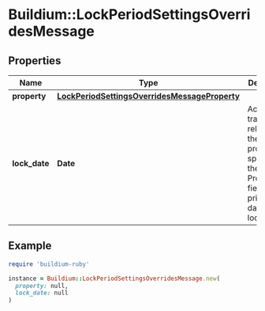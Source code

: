 # Buildium::LockPeriodSettingsOverridesMessage

## Properties

| Name | Type | Description | Notes |
| ---- | ---- | ----------- | ----- |
| **property** | [**LockPeriodSettingsOverridesMessageProperty**](LockPeriodSettingsOverridesMessageProperty.md) |  | [optional] |
| **lock_date** | **Date** | Accounting transactions related to the property specified in the Property field on or prior to this date will be locked. | [optional] |

## Example

```ruby
require 'buildium-ruby'

instance = Buildium::LockPeriodSettingsOverridesMessage.new(
  property: null,
  lock_date: null
)
```

